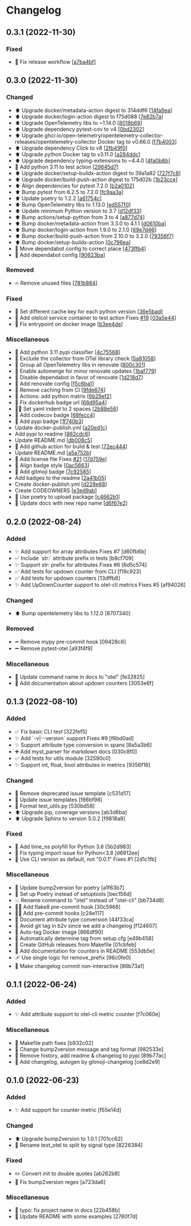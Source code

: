 # Changelog

<a name="0.3.1"></a>
## 0.3.1 (2022-11-30)

### Fixed

- 💚 Fix release workflow [[a7ba4bf](https://github.com/dell/opentelemetry-cli/commit/a7ba4bfc847f4070453b203b39cf6be15fad68d8)]


<a name="0.3.0"></a>
## 0.3.0 (2022-11-30)

### Changed

- ⬆️ Upgrade docker/metadata-action digest to 314ddf6 [[14fa9ea](https://github.com/dell/opentelemetry-cli/commit/14fa9ea3219a8f4e0e8af31381c89865332ea580)]
- ⬆️ Upgrade docker/login-action digest to f75d088 [[7e82b7a](https://github.com/dell/opentelemetry-cli/commit/7e82b7aec631cb189a0209c51fa8fd89cbb2eac3)]
- ⬆️ Upgrade OpenTelemetry libs to ~1.14.0 [[8018b69](https://github.com/dell/opentelemetry-cli/commit/8018b699f6cd246fda4e4ed578b042f60d628504)]
- ⬆️ Upgrade dependency pytest-cov to v4 [[0bd2302](https://github.com/dell/opentelemetry-cli/commit/0bd2302ea2ca7568e3a79a05dcec3589450f0597)]
- ⬆️ Upgrade ghcr.io/open-telemetry/opentelemetry-collector-releases/opentelemetry-collector Docker tag to v0.66.0 [[f7b4003](https://github.com/dell/opentelemetry-cli/commit/f7b4003c1af21fb55b72df724811f5223cfcd879)]
- ⬆️ Upgrade dependency Click to v8 [[2fb49f0](https://github.com/dell/opentelemetry-cli/commit/2fb49f02c0cd86c89169fdea277daec582d426f2)]
- ⬆️ Upgrade python Docker tag to v3.11.0 [[a284ddc](https://github.com/dell/opentelemetry-cli/commit/a284ddc4e2a167c9bb8ecca7102a2462ffe534f1)]
- ⬆️ Upgrade dependency typing-extensions to ~4.4.0 [[4fa0b6b](https://github.com/dell/opentelemetry-cli/commit/4fa0b6bf8006d4106427a59fef7c05f6e34c94aa)]
- 🔧 Add python 3.11 to test action [[29645d7](https://github.com/dell/opentelemetry-cli/commit/29645d71802cd5ee4b6b0507fa65d4a78b9894d7)]
- ⬆️ Upgrade docker/setup-buildx-action digest to 39a1a82 [[727f7c8](https://github.com/dell/opentelemetry-cli/commit/727f7c83d2b411366a8d4a08026aec2552d5d9d0)]
- ⬆️ Upgrade docker/build-push-action digest to 175d02b [[1b23cce](https://github.com/dell/opentelemetry-cli/commit/1b23cce9c4857b2b0bfcde2f61846c3fa4f70238)]
- ⬆️ Align dependencies for pytest 7.2.0 [[b2a0102](https://github.com/dell/opentelemetry-cli/commit/b2a0102f085ad553bf4fcccfa3196392fbe7e36c)]
- ⬆️ Bump pytest from 6.2.5 to 7.2.0 [[fc9aa3a](https://github.com/dell/opentelemetry-cli/commit/fc9aa3a080a285da69ca5ab777018bd05802ede2)]
- ⬆️ Update poetry to 1.2.2 [[a61754c](https://github.com/dell/opentelemetry-cli/commit/a61754c42bd6f72551641ed130d857bf686523a4)]
- ⬆️ Bump OpenTelemetry libs to 1.13.0 [[ed557f0](https://github.com/dell/opentelemetry-cli/commit/ed557f03d0414eb2c6c6162ecd7f6646f65263e6)]
- ⬆️ Update minimum Python version to 3.7 [[d12df33](https://github.com/dell/opentelemetry-cli/commit/d12df33897ab1695055db11f0a4151e155f360e7)]
- ⬆️ Bump actions/setup-python from 3 to 4 [[a877d74](https://github.com/dell/opentelemetry-cli/commit/a877d74d8af75d57988b7bed0d6d52cc41d4e16f)]
- ⬆️ Bump docker/metadata-action from 3.3.0 to 4.1.1 [[d0610ba](https://github.com/dell/opentelemetry-cli/commit/d0610baba892d93256cbd8b936c8075f9eecf2a3)]
- ⬆️ Bump docker/login-action from 1.9.0 to 2.1.0 [[69e7d46](https://github.com/dell/opentelemetry-cli/commit/69e7d46de0ab9026f9a9285e5a07ad00b33f244e)]
- ⬆️ Bump docker/build-push-action from 2.10.0 to 3.2.0 [[79356f7](https://github.com/dell/opentelemetry-cli/commit/79356f76302ad32d1f4fe864028eaf1743107528)]
- ⬆️ Bump docker/setup-buildx-action [[0c796ea](https://github.com/dell/opentelemetry-cli/commit/0c796ea262207ea0c498d991a43e297f7c88dbee)]
- 🚚 Move dependabot config to correct place [[473ffb4](https://github.com/dell/opentelemetry-cli/commit/473ffb4aadbcc2e3c4beea8c384c463eaea40ed1)]
- 🔧 Add dependabot config [[90623ba](https://github.com/dell/opentelemetry-cli/commit/90623baacd4cfc50e646c178b5f83b2530a6a247)]

### Removed

- 🔥 Remove unused files [[781b884](https://github.com/dell/opentelemetry-cli/commit/781b884cfddc9d9089e6436745860080651395be)]

### Fixed

- 💚 Set different cache key for each python version [[36e5bad](https://github.com/dell/opentelemetry-cli/commit/36e5bad3ed4c0b506eef593dec898d7b6fff6bf1)]
- 💚 Add otelcol service container to test action Fixes [#19](https://github.com/dell/opentelemetry-cli/issues/19) [[03a5e44](https://github.com/dell/opentelemetry-cli/commit/03a5e443e63cb2db9d36b0ed41e018a5a0533c6b)]
- 🐛 Fix entrypoint on docker image [[b3ee4de](https://github.com/dell/opentelemetry-cli/commit/b3ee4dee35088187f1203b8253b3923a37a66253)]

### Miscellaneous

- 📝 Add python 3.11 pypi classifier [[4c75568](https://github.com/dell/opentelemetry-cli/commit/4c755683098212fd6bf3865838da0190b3dbb580)]
-  👷 Exclude the collector from OTel library check [[5a81058](https://github.com/dell/opentelemetry-cli/commit/5a81058180171399a881493daa1a74ff684ebac3)]
-  👷 Group all OpenTelemetry libs in renovate [[800c301](https://github.com/dell/opentelemetry-cli/commit/800c301b6e3b2e03bbba869c3e7fd4456b5d607d)]
-  👷 Enable automerge for minor renovate updates [[1baf779](https://github.com/dell/opentelemetry-cli/commit/1baf7798d088dcf98e667a1f2469a84ac1318c5f)]
-  👷 Disable dependabot in favor of renovate [[1d218d7](https://github.com/dell/opentelemetry-cli/commit/1d218d73b418225194f6c7ad89709ee21aaf5acd)]
-  👷 Add renovate config [[f5c6ba1](https://github.com/dell/opentelemetry-cli/commit/f5c6ba16e3a49ca259cffd7cc68fb8c9eccdf831)]
-  👷 Remove caching from CI [[9fde674](https://github.com/dell/opentelemetry-cli/commit/9fde6744c97e4bb1c3d9c2ae55cae37ce740a9ca)]
-  👷 Actions: add python matrix [[6b29ef2](https://github.com/dell/opentelemetry-cli/commit/6b29ef241130918141cfd3a39052192ee5fcae70)]
- 📝 Fix dockerhub badge url [[66d95a4](https://github.com/dell/opentelemetry-cli/commit/66d95a46a5f99d88a894b64ae162d8512be2bc76)]
- 🧑‍💻 Set yaml indent to 2 spaces [[2b88e56](https://github.com/dell/opentelemetry-cli/commit/2b88e566a49790b2a43c1402785af912297aa0f1)]
- 📝 Add codecov badge [[68fecc4](https://github.com/dell/opentelemetry-cli/commit/68fecc4927ce4b881397cdf1094a916c0c5f7bbf)]
- 📝 Add pypi badge [[1f740b3](https://github.com/dell/opentelemetry-cli/commit/1f740b372d10ee1e38455fae9b9c6fc06790fc96)]
-  Update docker-publish.yml [[a20ed1c](https://github.com/dell/opentelemetry-cli/commit/a20ed1c8a0248aa8bd7317035ada53b1a2307456)]
-  Add pypi to readme [[862cdc6](https://github.com/dell/opentelemetry-cli/commit/862cdc6cafb82e0ba0a4eb3eb74d3d41b18bc4c7)]
-  Update README.md [[db008c5](https://github.com/dell/opentelemetry-cli/commit/db008c5b6a51df015d57a653b8e3db3bb98056b9)]
-  👷 Add github action for build &amp; test [[72ec444](https://github.com/dell/opentelemetry-cli/commit/72ec444423fe2674246d0c4dde8e309423b76050)]
-  Update README.md [[a5a752b](https://github.com/dell/opentelemetry-cli/commit/a5a752b53e4ba2668ff1ae25708287f5c0cb0ad2)]
- 📄 Add license file Fixes [#21](https://github.com/dell/opentelemetry-cli/issues/21) [[17d759e](https://github.com/dell/opentelemetry-cli/commit/17d759e69098af8d753eb7781239985a5c1dfed6)]
- 📝 Align badge style [[0ac5663](https://github.com/dell/opentelemetry-cli/commit/0ac56635da9e281bde3907f2e8d2b4580c86a637)]
- 📝 Add gitmoji badge [[7c92585](https://github.com/dell/opentelemetry-cli/commit/7c9258534809d8ee0ffbc93b0b08e38b68ef05eb)]
-  Add badges to the readme [[2a41b05](https://github.com/dell/opentelemetry-cli/commit/2a41b057e8558544c1c2d877c721da5885932471)]
-  Create docker-publish.yml [[d228e68](https://github.com/dell/opentelemetry-cli/commit/d228e687fe832e1be9a75e6aa605a4727e629a3f)]
-  Create CODEOWNERS [[e3ed9ab](https://github.com/dell/opentelemetry-cli/commit/e3ed9abdbcb2152cd33097752d06633545b04d66)]
- 🔨 Use poetry to upload package [[c4662b1](https://github.com/dell/opentelemetry-cli/commit/c4662b13d70aa51222323c952b6481dd4a977fab)]
- 📝 Update docs with new repo name [[d6f67e2](https://github.com/dell/opentelemetry-cli/commit/d6f67e2f4a4f0597a6a115f1b65493380b9e3d4d)]


<a name="0.2.0"></a>
## 0.2.0 (2022-08-24)

### Added

- ✨ Add support for array attributes Fixes #7 [d60fb6b]
- ✅ Include &#x60;str:&#x60; attribute prefix in tests [b8cf709]
- ✨ Support str: prefix for attributes Fixes #6 [6d5c574]
- ✅ Add tests for updown counter from CLI [f19c923]
- ✅ Add tests for updown counters [13dffb8]
- ✨ Add UpDownCounter support to otel-cli metrics Fixes #5 [af94026]

### Changed

- ⬆️ Bump opentelemetry libs to 1.12.0 [8707340]

### Removed

- ➖ Remove mypy pre-commit hook [09428c8]
- ➖ Remove pytest-otel [a93f4f9]

### Miscellaneous

- 📝 Update command name in docs to &quot;otel&quot; [fe32825]
- 📝 Add documentation about updown counters [3053e6f]


<a name="0.1.3"></a>
## 0.1.3 (2022-08-10)

### Added

- ✅ Fix basic CLI test [322fef5]
- ✨ Add &#x60;-v|--version&#x60; support Fixes #9 [f6bd0ad]
- ✨ Support attribute type conversion in spans [8a5a3b6]
- ➕ Add myst_parser for markdown docs [030c8f0]
- ✅ Add tests for utils module [32590c0]
- ✨ Support int, float, bool attributes in metrics [9356f16]

### Changed

- 🚸 Remove deprecated issue template [c531d17]
- 🚸 Update issue templates [f86bf98]
- 🎨 Format test_utils.py [530bd58]
- ⬆️ Upgrade pip, coverage versions [ab3d6ba]
- ⬆️ Upgrade Sphinx to version 5.0.2 [f9818a9]

### Fixed

- 🐛 Add time_ns polyfill for Python 3.6 [5b2d983]
- 🐛 Fix typing import issue for Python&lt;3.8 [d6912ee]
- 🐛 Use CLI version as default, not &quot;0.0.1&quot; Fixes #1 [2d1c1fb]

### Miscellaneous

- 🧱 Update bump2version for poetry [a1f63b7]
- 🔨 Set up Poetry instead of setuptools [bec156d]
- 💥 Rename command to &quot;otel&quot; instead of &quot;otel-cli&quot; [bb734d8]
- 🧑‍💻 Add flake8 pre-commit hook [30c5968]
- 🧑‍💻 Add pre-commit hooks [c24e117]
- 📝 Document attribute type conversion [44f33ca]
- 🔨 Avoid git tag in b2v since we add a changelog [f124607]
- 🔨 Auto-tag Docker image [866df90]
- 🔨 Automatically determine tag from setup.cfg [e49b458]
- 🔨 Create GitHub releases from Makefile [01cbfeb]
- 📝 Add documentation for counters in README [553db5e]
- 🩹 Use single logic for remove_prefix [96c0fe0]
- 🔨 Make changelog commit non-interactive [86b73a1]


<a name="0.1.1"></a>
## 0.1.1 (2022-06-24)

### Added

- ✨ Add attribute support to otel-cli metric counter [f7c060e]

### Miscellaneous

- 🔨 Makefile path fixes [b932c02]
- 🔨 Change bump2version message and tag format [982533e]
- 📝 Remove history, add readme &amp; changelog to pypi [89b77ac]
- 📝 Add changelog, autogen by gitmoji-changelog [ce8d2e9]


<a name="0.1.0"></a>
## 0.1.0 (2022-06-23)

### Added

- ✨ Add support for counter metric [f55e14d]

### Changed

- ⬆️ Upgrade bump2version to 1.0.1 [701cc62]
- 🚚 Rename test_otel to split by signal type [8226384]

### Fixed

- ✏️ Convert init to double quotes [ab262b8]
- 🐛 Fix bump2version regex [a723da6]

### Miscellaneous

- 📝 typo: fix project name in docs [22b458b]
- 📝 Update README with some examples [2760f7d]
